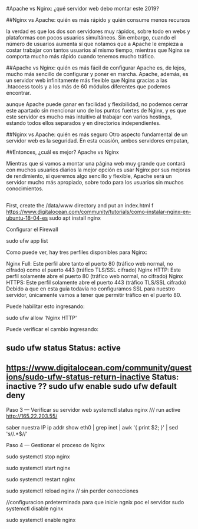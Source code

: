 #Apache vs Nginx: ¿qué servidor web debo montar este 2019?


##Nginx vs Apache: quién es más rápido y quién consume menos recursos

 la verdad es que los dos son servidores muy rápidos, sobre todo en webs y plataformas con pocos usuarios simultáneos. Sin embargo, cuando el número de usuarios aumenta sí que notamos que a Apache le empieza a costar trabajar con tantos usuarios al mismo tiempo, mientras que Nginx se comporta mucho más rápido cuando tenemos mucho tráfico.

##Apache vs Nginx: quién es más fácil de configurar
Apache es, de lejos, mucho más sencillo de configurar y poner en marcha. Apache, además, es un servidor web infinitamente más flexible que Nginx gracias a las .htaccess tools y a los más de 60 módulos diferentes que podemos encontrar.

aunque Apache puede ganar en facilidad y flexibilidad, no podemos cerrar este apartado sin mencionar uno de los puntos fuertes de Nginx, y es que este servidor es mucho más intuitivo al trabajar con varios hostings, estando todos ellos separados y en directorios independientes.

##Nginx vs Apache: quién es más seguro
Otro aspecto fundamental de un servidor web es la seguridad. En esta ocasión, ambos servidores empatan,

##Entonces, ¿cuál es mejor? Apache vs Nginx

 Mientras que si vamos a montar una página web muy grande que contará con muchos usuarios diarios la mejor opción es usar Nginx por sus mejoras de rendimiento, si queremos algo sencillo y flexible, Apache será un servidor mucho más apropiado, sobre todo para los usuarios sin muchos conocimientos.

 ##


 First, create the /data/www directory and put an index.html f
https://www.digitalocean.com/community/tutorials/como-instalar-nginx-en-ubuntu-18-04-es
 sudo apt install nginx

 Configurar el Firewall

 sudo ufw app list

 Como puede ver, hay tres perfiles disponibles para Nginx:

Nginx Full: Este perfil abre tanto el puerto 80 (tráfico web normal, no cifrado) como el puerto 443 (tráfico TLS/SSL cifrado)
Nginx HTTP: Este perfil solamente abre el puerto 80 (tráfico web normal, no cifrado)
Nginx HTTPS: Este perfil solamente abre el puerto 443 (tráfico TLS/SSL cifrado)
Debido a que en esta guía todavía no configuramos SSL para nuestro servidor, únicamente vamos a tener que permitir tráfico en el puerto 80.

Puede habilitar esto ingresando:

sudo ufw allow 'Nginx HTTP'

Puede verificar el cambio ingresando:

sudo ufw status
Status: active
----
https://www.digitalocean.com/community/questions/sudo-ufw-status-return-inactive
Status: inactive ??
sudo ufw enable
sudo ufw default deny
----


Paso 3 — Verificar su servidor web
systemctl status nginx /// run active
http://165.22.203.55/


saber nuestra IP 
ip addr show eth0 | grep inet | awk '{ print $2; }' | sed 's/\/.*$//'

Paso 4 — Gestionar el proceso de Nginx

sudo systemctl stop nginx

sudo systemctl start nginx

sudo systemctl restart nginx

sudo systemctl reload nginx // sin perder conecciones 


//configuracion prdeterminada para que inicie ngnix poc el servidor
sudo systemctl disable nginx

sudo systemctl enable nginx

